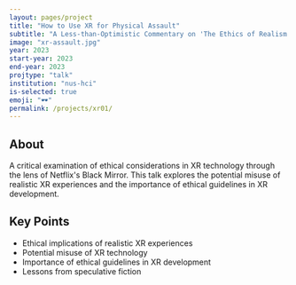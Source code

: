 ```yaml
---
layout: pages/project
title: "How to Use XR for Physical Assault"
subtitle: "A Less-than-Optimistic Commentary on 'The Ethics of Realism in Virtual and Augmented Reality' through Netflix's Black Mirror"
image: "xr-assault.jpg"
year: 2023
start-year: 2023
end-year: 2023
projtype: "talk"
institution: "nus-hci"
is-selected: true
emoji: "🕶️"
permalink: /projects/xr01/
---
```


## About

A critical examination of ethical considerations in XR technology through the lens of Netflix's Black Mirror. This talk explores the potential misuse of realistic XR experiences and the importance of ethical guidelines in XR development.

## Key Points

- Ethical implications of realistic XR experiences
- Potential misuse of XR technology
- Importance of ethical guidelines in XR development
- Lessons from speculative fiction 